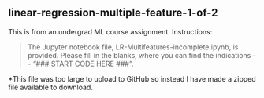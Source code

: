 ## linear-regression-multiple-feature-1-of-2

This is from an undergrad ML course assignment. Instructions:

> The Jupyter notebook file, LR-Multifeatures-incomplete.ipynb, is provided.
Please fill in the blanks, where you can find the indications -- “### START CODE HERE ###”. 

*This file was too large to upload to GitHub so instead I have made a zipped file available to download.
